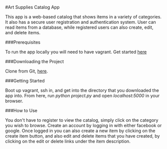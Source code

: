 #Art Supplies Catalog App

This app is a web-based catalog that shows items in a variety of categories. It also has a secure user registration and authentication system. User can read items from a database, while registered users can also create, edit, and delete items.

###Prerequisites

To run the app locally you will need to have vagrant. Get started [here](https://www.vagrantup.com/)

###Downloading the Project

Clone from Git, [here](https://github.com/chaifae/catalog_app).

###Getting Started

Boot up vagrant, ssh in, and get into the directory that you downloaded the app into. From here, run _python project.py_ and open _localhost:5000_ in your browser.

###How to Use

You don't have to register to view the catalog, simply click on the category you wish to browse. Create an account by logging in with either facebook or google. Once logged in you can also create a new item by clicking on the create item button, and also edit and delete items that you have created, by clicking on the edit or delete links under the item description.
